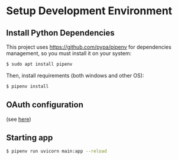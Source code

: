# Setup Development Environment

## Install Python Dependencies

This project uses https://github.com/pypa/pipenv for dependencies
management, so you must install it on your system:

```bash
$ sudo apt install pipenv
```

Then, install requirements (both windows and other OS):

```bash
$ pipenv install
```

## OAuth configuration

(see [here](OAUTH-README.md))


## Starting app

```bash
$ pipenv run uvicorn main:app --reload
```
